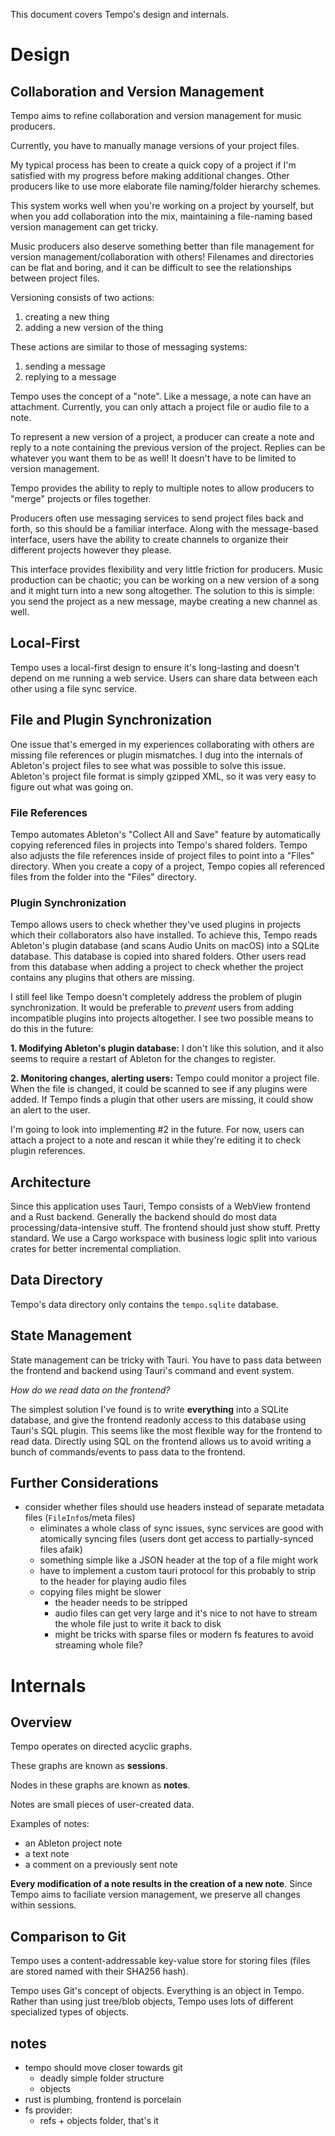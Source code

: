 This document covers Tempo's design and internals.

# Design

## Collaboration and Version Management
Tempo aims to refine collaboration and version management for music producers.

Currently, you have to manually manage versions of your project files.

My typical process has been to create a quick copy of a project if I'm satisfied with my progress before making additional changes. Other producers like to use more elaborate file naming/folder hierarchy schemes.

This system works well when you're working on a project by yourself, but when you add collaboration into the mix, maintaining a file-naming based version management can get tricky.

Music producers also deserve something better than file management for version management/collaboration with others! Filenames and directories can be flat and boring, and it can be difficult to see the relationships between project files.

Versioning consists of two actions:
1. creating a new thing
2. adding a new version of the thing
  
These actions are similar to those of messaging systems:
1. sending a message
2. replying to a message

Tempo uses the concept of a "note". Like a message, a note can have an attachment. Currently, you can only attach a project file or audio file to a note.

To represent a new version of a project, a producer can create a note and reply to a note containing the previous version of the project. Replies can be whatever you want them to be as well! It doesn't have to be limited to version management.

Tempo provides the ability to reply to multiple notes to allow producers to "merge" projects or files together.

Producers often use messaging services to send project files back and forth, so this should be a familiar interface.
Along with the message-based interface, users have the ability to create channels to organize their different projects however they please.

This interface provides flexibility and very little friction for producers. Music production can be chaotic; you can be working on a new version of a song and it might turn into a new song altogether. The solution to this is simple: you send the project as a new message, maybe creating a new channel as well.

## Local-First
Tempo uses a local-first design to ensure it's long-lasting and doesn't depend on me running a web service.
Users can share data between each other using a file sync service.

## File and Plugin Synchronization
One issue that's emerged in my experiences collaborating with others are missing file references or plugin mismatches.
I dug into the internals of Ableton's project files to see what was possible to solve this issue. Ableton's project file format is simply gzipped XML, so it was very easy to figure out what was going on.

### File References
Tempo automates Ableton's "Collect All and Save" feature by automatically copying referenced files in projects into Tempo's shared folders. Tempo also adjusts the file references inside of project files to point into a "Files" directory. When you create a copy of a project, Tempo copies all referenced files from the folder into the "Files" directory.

### Plugin Synchronization
Tempo allows users to check whether they've used plugins in projects which their collaborators also have installed. To achieve this, Tempo reads Ableton's plugin database (and scans Audio Units on macOS) into a SQLite database. This database is copied into shared folders. Other users read from this database when adding a project to check whether the project contains any plugins that others are missing.

I still feel like Tempo doesn't completely address the problem of plugin synchronization. It would be preferable to *prevent* users from adding incompatible plugins into projects altogether. I see two possible means to do this in the future:

**1. Modifying Ableton's plugin database:** I don't like this solution, and it also seems to require a restart of Ableton for the changes to register.

**2. Monitoring changes, alerting users:** Tempo could monitor a project file. When the file is changed, it could be scanned to see if any plugins were added. If Tempo finds a plugin that other users are missing, it could show an alert to the user.

I'm going to look into implementing #2 in the future. For now, users can attach a project to a note and rescan it while they're editing it to check plugin references.

## Architecture
Since this application uses Tauri, Tempo consists of a WebView frontend and a Rust backend.
Generally the backend should do most data processing/data-intensive stuff. The frontend should just show stuff. Pretty standard.
We use a Cargo workspace with business logic split into various crates for better incremental compliation.

## Data Directory
Tempo's data directory only contains the `tempo.sqlite` database.

## State Management
State management can be tricky with Tauri. You have to pass data between the frontend and backend using Tauri's command and event system.

*How do we read data on the frontend?*

The simplest solution I've found is to write **everything** into a SQLite database, and give the frontend readonly access to this database using Tauri's SQL plugin. This seems like the most flexible way for the frontend to read data. Directly using SQL on the frontend allows us to avoid writing a bunch of commands/events to pass data to the frontend.

## Further Considerations
- consider whether files should use headers instead of separate metadata files (`FileInfo`s/meta files)
  - eliminates a whole class of sync issues, sync services are good with atomically syncing files (users dont get access to partially-synced files afaik)
  - something simple like a JSON header at the top of a file might work
  - have to implement a custom tauri protocol for this probably to strip to the header for playing audio files
  - copying files might be slower
    - the header needs to be stripped
    - audio files can get very large and it's nice to not have to stream the whole file just to write it back to disk
    - might be tricks with sparse files or modern fs features to avoid streaming whole file?

# Internals

## Overview
Tempo operates on directed acyclic graphs.

These graphs are known as **sessions**.

Nodes in these graphs are known as **notes**.

Notes are small pieces of user-created data.

Examples of notes:
- an Ableton project note
- a text note
- a comment on a previously sent note

**Every modification of a note results in the creation of a new note**. Since Tempo aims to faciliate version management, we preserve all changes within sessions.

## Comparison to Git
Tempo uses a content-addressable key-value store for storing files (files are stored named with their SHA256 hash).

Tempo uses Git's concept of objects. Everything is an object in Tempo. Rather than using just tree/blob objects, Tempo uses lots of different specialized types of objects.

## notes
- tempo should move closer towards git
  - deadly simple folder structure
  - objects
- rust is plumbing, frontend is porcelain
- fs provider:
  - refs + objects folder, that's it